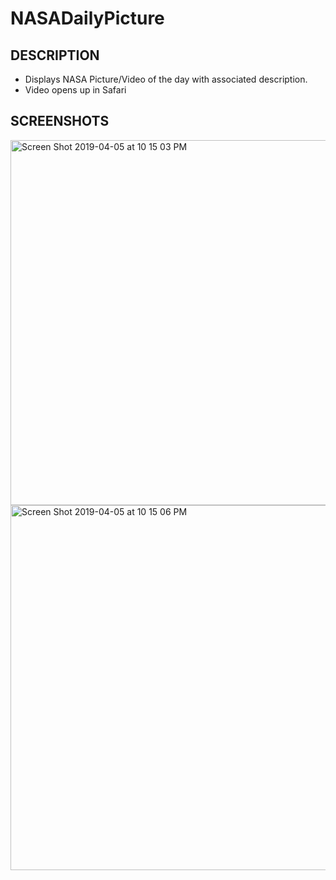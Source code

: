 # NASADailyPicture

## DESCRIPTION
- Displays NASA Picture/Video of the day with associated description.
- Video opens up in Safari

## SCREENSHOTS
<img width="584" alt="Screen Shot 2019-04-05 at 10 15 03 PM" src="https://user-images.githubusercontent.com/37077623/55663784-0ab6d580-57f1-11e9-903f-c48680b66e36.png">
<img width="584" alt="Screen Shot 2019-04-05 at 10 15 06 PM" src="https://user-images.githubusercontent.com/37077623/55663785-0ab6d580-57f1-11e9-948e-bb8f9125b4b0.png">
